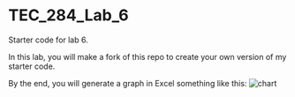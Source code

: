# TEC_284_Lab_6
Starter code for lab 6.

In this lab, you will make a fork of this repo to create your own version of my starter code.

By the end, you will generate a graph in Excel something like this:
![chart](https://github.com/user-attachments/assets/3bc1c816-ecec-44bd-a8a5-3cc4946936a5)



